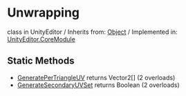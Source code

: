 # Unwrapping
class in UnityEditor
 / Inherits from: <a href="https://docs.unity3d.com/6000.2/Documentation/ScriptReference/Object.html">Object</a> / Implemented in: <a href="https://docs.unity3d.com/6000.2/Documentation/ScriptReference/UnityEditor.CoreModule.html">UnityEditor.CoreModule</a>

## Static Methods
- <a href="https://docs.unity3d.com/6000.2/Documentation/ScriptReference/Unwrapping.GeneratePerTriangleUV.html">GeneratePerTriangleUV</a> returns Vector2[] (2 overloads)
- <a href="https://docs.unity3d.com/6000.2/Documentation/ScriptReference/Unwrapping.GenerateSecondaryUVSet.html">GenerateSecondaryUVSet</a> returns Boolean (2 overloads)

